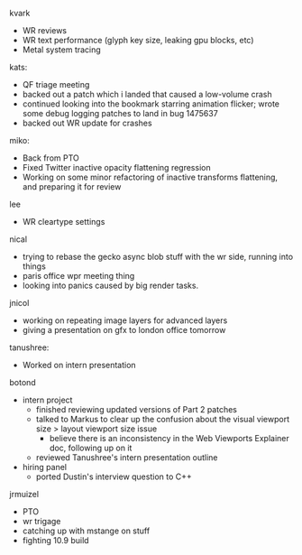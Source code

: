 kvark
  * WR reviews
  * WR text performance (glyph key size, leaking gpu blocks, etc)
  * Metal system tracing

kats:
  * QF triage meeting
  * backed out a patch which i landed that caused a low-volume crash
  * continued looking into the bookmark starring animation flicker; wrote some debug logging patches to land in bug 1475637
  * backed out WR update for crashes

miko:
  * Back from PTO
  * Fixed Twitter inactive opacity flattening regression
  * Working on some minor refactoring of inactive transforms flattening, and preparing it for review

lee
  * WR cleartype settings

nical
  * trying to rebase the gecko async blob stuff with the wr side, running into things
  * paris office wpr meeting thing
  * looking into panics caused by big render tasks.

jnicol
  * working on repeating image layers for advanced layers
  * giving a presentation on gfx to london office tomorrow

tanushree:
  * Worked on intern presentation

botond
  * intern project 
    * finished reviewing updated versions of Part 2 patches 
    * talked to Markus to clear up the confusion about the visual viewport size > layout viewport size issue 
      * believe there is an inconsistency in the Web Viewports Explainer doc, following up on it 
    * reviewed Tanushree's intern presentation outline 
  * hiring panel 
    * ported Dustin's interview question to C++

jrmuizel
  * PTO
  * wr trigage
  * catching up with mstange on stuff
  * fighting 10.9 build
